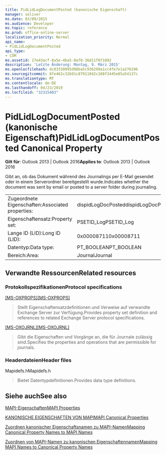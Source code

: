 ```yaml
---
title: PidLidLogDocumentPosted (kanonische Eigenschaft)
manager: soliver
ms.date: 03/09/2015
ms.audience: Developer
ms.topic: reference
ms.prod: office-online-server
localization_priority: Normal
api_name:
- PidLidLogDocumentPosted
api_type:
- COM
ms.assetid: 27e43acf-8a5e-4ba5-8af0-36d11f071892
description: 'Letzte Änderung: Montag, 9. März 2015'
ms.openlocfilehash: dc03330995d98ba5c936299a1cc4fe7e1a276196
ms.sourcegitcommit: 8fe462c32b91c87911942c188f3445e85a54137c
ms.translationtype: MT
ms.contentlocale: de-DE
ms.lasthandoff: 04/23/2019
ms.locfileid: "32315403"
---
```

# <a name="pidlidlogdocumentposted-canonical-property"></a><span data-ttu-id="a7ce7-103">PidLidLogDocumentPosted (kanonische Eigenschaft)</span><span class="sxs-lookup"><span data-stu-id="a7ce7-103">PidLidLogDocumentPosted Canonical Property</span></span>

  
  
<span data-ttu-id="a7ce7-104">**Gilt für**: Outlook 2013 | Outlook 2016</span><span class="sxs-lookup"><span data-stu-id="a7ce7-104">**Applies to**: Outlook 2013 | Outlook 2016</span></span> 
  
<span data-ttu-id="a7ce7-105">Gibt an, ob das Dokument während des Journalings per E-Mail gesendet oder in einem Serverordner bereitgestellt wurde.</span><span class="sxs-lookup"><span data-stu-id="a7ce7-105">Indicates whether the document was sent by email or posted to a server folder during journaling.</span></span>
  
|||
|:-----|:-----|
|<span data-ttu-id="a7ce7-106">Zugeordnete Eigenschaften:</span><span class="sxs-lookup"><span data-stu-id="a7ce7-106">Associated properties:</span></span>  <br/> |<span data-ttu-id="a7ce7-107">dispidLogDocPosted</span><span class="sxs-lookup"><span data-stu-id="a7ce7-107">dispidLogDocPosted</span></span>  <br/> |
|<span data-ttu-id="a7ce7-108">Eigenschaftensatz:</span><span class="sxs-lookup"><span data-stu-id="a7ce7-108">Property set:</span></span>  <br/> |<span data-ttu-id="a7ce7-109">PSETID_Log</span><span class="sxs-lookup"><span data-stu-id="a7ce7-109">PSETID_Log</span></span>  <br/> |
|<span data-ttu-id="a7ce7-110">Lange ID (LID):</span><span class="sxs-lookup"><span data-stu-id="a7ce7-110">Long ID (LID):</span></span>  <br/> |<span data-ttu-id="a7ce7-111">0x00008711</span><span class="sxs-lookup"><span data-stu-id="a7ce7-111">0x00008711</span></span>  <br/> |
|<span data-ttu-id="a7ce7-112">Datentyp:</span><span class="sxs-lookup"><span data-stu-id="a7ce7-112">Data type:</span></span>  <br/> |<span data-ttu-id="a7ce7-113">PT_BOOLEAN</span><span class="sxs-lookup"><span data-stu-id="a7ce7-113">PT_BOOLEAN</span></span>  <br/> |
|<span data-ttu-id="a7ce7-114">Bereich:</span><span class="sxs-lookup"><span data-stu-id="a7ce7-114">Area:</span></span>  <br/> |<span data-ttu-id="a7ce7-115">Journal</span><span class="sxs-lookup"><span data-stu-id="a7ce7-115">Journal</span></span>  <br/> |
   
## <a name="related-resources"></a><span data-ttu-id="a7ce7-116">Verwandte Ressourcen</span><span class="sxs-lookup"><span data-stu-id="a7ce7-116">Related resources</span></span>

### <a name="protocol-specifications"></a><span data-ttu-id="a7ce7-117">Protokollspezifikationen</span><span class="sxs-lookup"><span data-stu-id="a7ce7-117">Protocol specifications</span></span>

<span data-ttu-id="a7ce7-118">[[MS-OXPROPS]](https://msdn.microsoft.com/library/f6ab1613-aefe-447d-a49c-18217230b148%28Office.15%29.aspx)</span><span class="sxs-lookup"><span data-stu-id="a7ce7-118">[[MS-OXPROPS]](https://msdn.microsoft.com/library/f6ab1613-aefe-447d-a49c-18217230b148%28Office.15%29.aspx)</span></span>
  
> <span data-ttu-id="a7ce7-119">Stellt Eigenschaftensatzdefinitionen und Verweise auf verwandte Exchange Server zur Verfügung.</span><span class="sxs-lookup"><span data-stu-id="a7ce7-119">Provides property set definition and references to related Exchange Server protocol specifications.</span></span>
    
<span data-ttu-id="a7ce7-120">[[MS-OXOJRNL]](https://msdn.microsoft.com/library/2aa04fd2-0f36-4ce4-9178-c0fc70aa8d43%28Office.15%29.aspx)</span><span class="sxs-lookup"><span data-stu-id="a7ce7-120">[[MS-OXOJRNL]](https://msdn.microsoft.com/library/2aa04fd2-0f36-4ce4-9178-c0fc70aa8d43%28Office.15%29.aspx)</span></span>
  
> <span data-ttu-id="a7ce7-121">Gibt die Eigenschaften und Vorgänge an, die für Journale zulässig sind.</span><span class="sxs-lookup"><span data-stu-id="a7ce7-121">Specifies the properties and operations that are permissible for journals.</span></span>
    
### <a name="header-files"></a><span data-ttu-id="a7ce7-122">Headerdateien</span><span class="sxs-lookup"><span data-stu-id="a7ce7-122">Header files</span></span>

<span data-ttu-id="a7ce7-123">Mapidefs.h</span><span class="sxs-lookup"><span data-stu-id="a7ce7-123">Mapidefs.h</span></span>
  
> <span data-ttu-id="a7ce7-124">Bietet Datentypdefinitionen.</span><span class="sxs-lookup"><span data-stu-id="a7ce7-124">Provides data type definitions.</span></span>
    
## <a name="see-also"></a><span data-ttu-id="a7ce7-125">Siehe auch</span><span class="sxs-lookup"><span data-stu-id="a7ce7-125">See also</span></span>



[<span data-ttu-id="a7ce7-126">MAPI-Eigenschaften</span><span class="sxs-lookup"><span data-stu-id="a7ce7-126">MAPI Properties</span></span>](mapi-properties.md)
  
[<span data-ttu-id="a7ce7-127">KANONISCHE EIGENSCHAFTEN VON MAPI</span><span class="sxs-lookup"><span data-stu-id="a7ce7-127">MAPI Canonical Properties</span></span>](mapi-canonical-properties.md)
  
[<span data-ttu-id="a7ce7-128">Zuordnen kanonischer Eigenschaftsnamen zu MAPI-Namen</span><span class="sxs-lookup"><span data-stu-id="a7ce7-128">Mapping Canonical Property Names to MAPI Names</span></span>](mapping-canonical-property-names-to-mapi-names.md)
  
[<span data-ttu-id="a7ce7-129">Zuordnen von MAPI-Namen zu kanonischen Eigenschaftennamen</span><span class="sxs-lookup"><span data-stu-id="a7ce7-129">Mapping MAPI Names to Canonical Property Names</span></span>](mapping-mapi-names-to-canonical-property-names.md)

